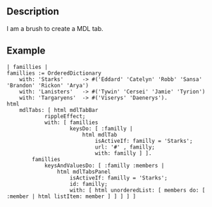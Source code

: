 Description
--------------------

I am a brush to create a MDL tab.

Example
--------------------

	| famillies |
	famillies := OrderedDictionary
		with: 'Starks' 		-> #('Eddard' 'Catelyn' 'Robb' 'Sansa' 'Brandon' 'Rickon' 'Arya')
		with: 'Lanisters' 	-> #('Tywin' 'Cersei' 'Jamie' 'Tyrion')
		with: 'Targaryens' 	-> #('Viserys' 'Daenerys').
	html
		mdlTabs: [ html mdlTabBar
				rippleEffect;
				with: [ famillies
						keysDo: [ :familly | 
							html mdlTab
								isActiveIf: familly = 'Starks';
								url: '#' , familly;
								with: familly ] ].
			famillies
				keysAndValuesDo: [ :familly :members | 
					html mdlTabsPanel
						isActiveIf: familly = 'Starks';
						id: familly;
						with: [ html unorderedList: [ members do: [ :member | html listItem: member ] ] ] ] ]